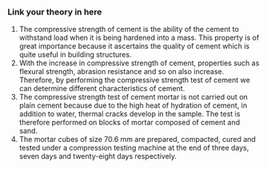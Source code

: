 ### Link your theory in here

1.	The compressive strength of cement is the ability of the cement to withstand load when it is being hardened into a mass. This property is of great importance because it ascertains the quality of cement which is quite useful in building structures. 
2.	With the increase in compressive strength of cement, properties such as flexural strength, abrasion resistance and so on also increase. Therefore, by performing the compressive strength test of cement we can determine different characteristics of cement.
3.	The compressive strength test of cement mortar is not carried out on plain cement because due to the high heat of hydration of cement, in addition to water, thermal cracks develop in the sample. The test is therefore performed on blocks of mortar composed of cement and sand.
4.	The mortar cubes of size 70.6 mm are prepared, compacted, cured and tested under a compression testing machine at the end of three days, seven days and twenty-eight days respectively.
